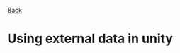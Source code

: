 [Back](https://uwetom.github.io/media-production-worksheets)

# Using external data in unity 
<!--stackedit_data:
eyJoaXN0b3J5IjpbLTE0ODU5NDIyMTRdfQ==
-->